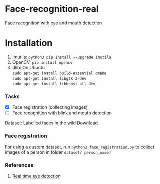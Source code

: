 # Face-recognition-real
Face recognition with eye and mouth detection

# Installation
1. Imutils: ```python3 pip install --upgrade imutils```
2. OpenCV: ```pip install opencv ```
3. dlib:
On Ubuntu  
```sudo apt-get install build-essential cmake  ```  
```sudo apt-get install libgtk-3-dev ```  
```sudo apt-get install libboost-all-dev```


### Tasks
- [x] Face registration (collecting images)
- [ ] Face recognition with blink and mouth detection

Dataset: Labelled faces in the wild [Download](http://vis-www.cs.umass.edu/lfw/#download)

### Face registration
For using a custom dataset, run ```python3 face_registration.py``` to collect images of a person in folder ```dataset/[person_name]```


### References
1. [Real time eye detection](http://vision.fe.uni-lj.si/cvww2016/proceedings/papers/05.pdf)

